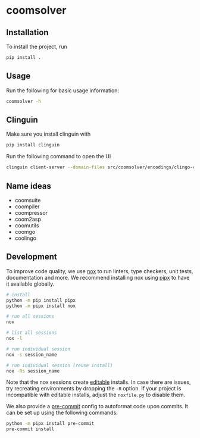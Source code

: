 # coomsolver

## Installation

To install the project, run

```bash
pip install .
```

## Usage

Run the following for basic usage information:

```bash
coomsolver -h
```

## Clinguin

Make sure you install clinguin with 

```bash
pip install clinguin
```

Run the following command to open the UI

```bash
clinguin client-server --domain-files src/coomsolver/encodings/clingo-city.lp examples/asp/city-bike.lp --ui-files src/coomsolver/encodings/ui.lp --backend ExplanationBackend  --assumption-signature behavior,1
```

## Name ideas

- coomsuite
- coompiler
- coompressor
- coom2asp
- coomutils
- coomgo
- coolingo

## Development

To improve code quality, we use [nox] to run linters, type checkers, unit
tests, documentation and more. We recommend installing nox using [pipx] to have
it available globally.

```bash
# install
python -m pip install pipx
python -m pipx install nox

# run all sessions
nox

# list all sessions
nox -l

# run individual session
nox -s session_name

# run individual session (reuse install)
nox -Rs session_name
```

Note that the nox sessions create [editable] installs. In case there are
issues, try recreating environments by dropping the `-R` option. If your
project is incompatible with editable installs, adjust the `noxfile.py` to
disable them.

We also provide a [pre-commit][pre] config to autoformat code upon commits. It
can be set up using the following commands:

```bash
python -m pipx install pre-commit
pre-commit install
```

[editable]: https://setuptools.pypa.io/en/latest/userguide/development_mode.html
[nox]: https://nox.thea.codes/en/stable/index.html
[pipx]: https://pypa.github.io/pipx/
[pre]: https://pre-commit.com/

